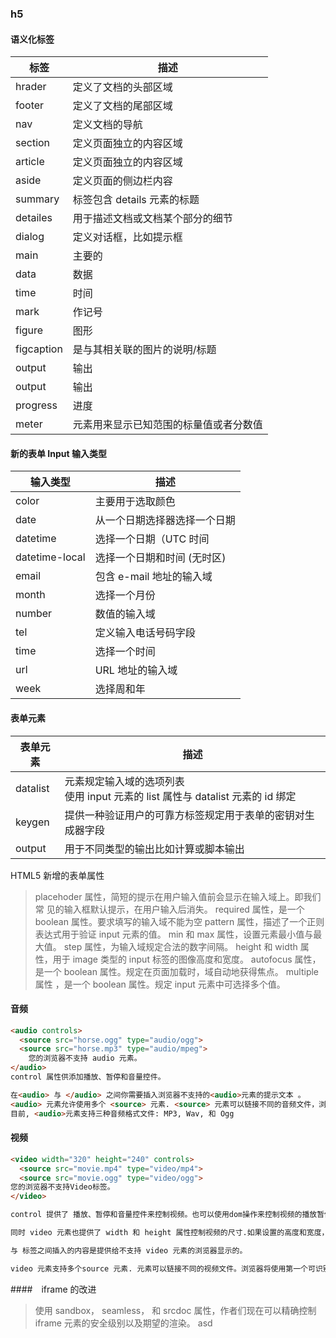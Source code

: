 ### h5

#### 语义化标签
|标签|描述|
|---|---|
|hrader|定义了文档的头部区域|
|footer|定义了文档的尾部区域|
|nav|定义文档的导航|
|section|定义页面独立的内容区域|
|article|定义页面独立的内容区域|
|aside|定义页面的侧边栏内容|
|summary|标签包含 details 元素的标题|
|detailes|用于描述文档或文档某个部分的细节|
|dialog|定义对话框，比如提示框|
|main|主要的|
|data|数据|
|time|时间|
|mark|作记号|
|figure|图形|
|figcaption|是与其相关联的图片的说明/标题|
|output|输出|
|output|输出|
|progress|进度|
|meter|元素用来显示已知范围的标量值或者分数值|

#### 新的表单 Input 输入类型
|输入类型|描述|
|---|---|
|color|主要用于选取颜色|
|date|从一个日期选择器选择一个日期|
|datetime|选择一个日期（UTC 时间|
|datetime-local|选择一个日期和时间 (无时区)|
|email|包含 e-mail 地址的输入域|
|month|选择一个月份|
|number|数值的输入域|
|tel|定义输入电话号码字段|
|time|选择一个时间|
|url| URL 地址的输入域|
|week|选择周和年|

#### 表单元素

|表单元素|描述|
|---|---|
|datalist|元素规定输入域的选项列表</br>使用 input 元素的 list 属性与 datalist 元素的 id 绑定|
|keygen|提供一种验证用户的可靠方标签规定用于表单的密钥对生成器字段|
|output|用于不同类型的输出比如计算或脚本输出|

HTML5 新增的表单属性

> placehoder 属性，简短的提示在用户输入值前会显示在输入域上。即我们常 见的输入框默认提示，在用户输入后消失。
> required  属性，是一个 boolean 属性。要求填写的输入域不能为空
> pattern 属性，描述了一个正则表达式用于验证 input 元素的值。
> min 和 max 属性，设置元素最小值与最大值。
> step 属性，为输入域规定合法的数字间隔。
> height 和 width 属性，用于 image 类型的 input 标签的图像高度和宽度。
> autofocus 属性，是一个 boolean 属性。规定在页面加载时，域自动地获得焦点。
> multiple 属性 ，是一个 boolean 属性。规定 input 元素中可选择多个值。　　　

#### 音频
```html
<audio controls>
  <source src="horse.ogg" type="audio/ogg">
  <source src="horse.mp3" type="audio/mpeg">
    您的浏览器不支持 audio 元素。
</audio>
control 属性供添加播放、暂停和音量控件。

在<audio> 与 </audio> 之间你需要插入浏览器不支持的<audio>元素的提示文本 。
<audio> 元素允许使用多个 <source> 元素. <source> 元素可以链接不同的音频文件，浏览器将使用第一个支持的音频文
目前, <audio>元素支持三种音频格式文件: MP3, Wav, 和 Ogg
```

#### 视频
```html
<video width="320" height="240" controls>
  <source src="movie.mp4" type="video/mp4">
  <source src="movie.ogg" type="video/ogg">
您的浏览器不支持Video标签。
</video>

control 提供了 播放、暂停和音量控件来控制视频。也可以使用dom操作来控制视频的播放暂停，如 play() 和 pause() 方法。

同时 video 元素也提供了 width 和 height 属性控制视频的尺寸.如果设置的高度和宽度，所需的视频空间会在页面加载时保留。如果没有设置这些属性，浏览器不知道大小的视频，浏览器就不能再加载时保留特定的空间，页面就会根据原始视频的大小而改变。

与 标签之间插入的内容是提供给不支持 video 元素的浏览器显示的。

video 元素支持多个source 元素. 元素可以链接不同的视频文件。浏览器将使用第一个可识别的格式（ MP4, WebM, 和 Ogg）
```

####　iframe 的改进
> 使用 sandbox， seamless， 和 srcdoc 属性，作者们现在可以精确控制 iframe 元素的安全级别以及期望的渲染。
>asd